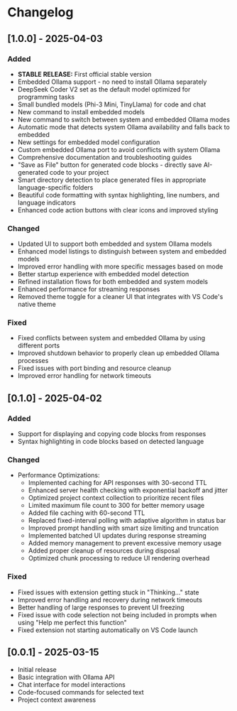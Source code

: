 # Changelog

## [1.0.0] - 2025-04-03

### Added
- **STABLE RELEASE:** First official stable version
- Embedded Ollama support - no need to install Ollama separately
- DeepSeek Coder V2 set as the default model optimized for programming tasks
- Small bundled models (Phi-3 Mini, TinyLlama) for code and chat
- New command to install embedded models
- New command to switch between system and embedded Ollama modes
- Automatic mode that detects system Ollama availability and falls back to embedded
- New settings for embedded model configuration
- Custom embedded Ollama port to avoid conflicts with system Ollama
- Comprehensive documentation and troubleshooting guides
- "Save as File" button for generated code blocks - directly save AI-generated code to your project
- Smart directory detection to place generated files in appropriate language-specific folders
- Beautiful code formatting with syntax highlighting, line numbers, and language indicators
- Enhanced code action buttons with clear icons and improved styling

### Changed
- Updated UI to support both embedded and system Ollama models
- Enhanced model listings to distinguish between system and embedded models
- Improved error handling with more specific messages based on mode
- Better startup experience with embedded model detection
- Refined installation flows for both embedded and system models
- Enhanced performance for streaming responses
- Removed theme toggle for a cleaner UI that integrates with VS Code's native theme

### Fixed
- Fixed conflicts between system and embedded Ollama by using different ports
- Improved shutdown behavior to properly clean up embedded Ollama processes
- Fixed issues with port binding and resource cleanup
- Improved error handling for network timeouts

## [0.1.0] - 2025-04-02

### Added
- Support for displaying and copying code blocks from responses
- Syntax highlighting in code blocks based on detected language

### Changed
- Performance Optimizations:
  - Implemented caching for API responses with 30-second TTL
  - Enhanced server health checking with exponential backoff and jitter
  - Optimized project context collection to prioritize recent files
  - Limited maximum file count to 300 for better memory usage
  - Added file caching with 60-second TTL
  - Replaced fixed-interval polling with adaptive algorithm in status bar
  - Improved prompt handling with smart size limiting and truncation
  - Implemented batched UI updates during response streaming
  - Added memory management to prevent excessive memory usage
  - Added proper cleanup of resources during disposal
  - Optimized chunk processing to reduce UI rendering overhead

### Fixed
- Fixed issues with extension getting stuck in "Thinking..." state
- Improved error handling and recovery during network timeouts
- Better handling of large responses to prevent UI freezing
- Fixed issue with code selection not being included in prompts when using "Help me perfect this function"
- Fixed extension not starting automatically on VS Code launch

## [0.0.1] - 2025-03-15

- Initial release
- Basic integration with Ollama API
- Chat interface for model interactions
- Code-focused commands for selected text
- Project context awareness